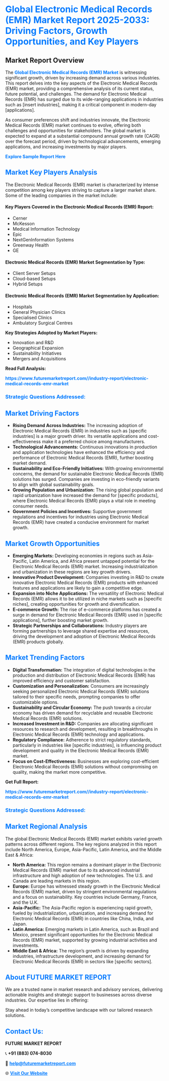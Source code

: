 <h1 style="color: #007BFF;">Global Electronic Medical Records (EMR) Market Report 2025-2033: Driving Factors, Growth Opportunities, and Key Players</h1>

<section id="overview">
<h2>Market Report Overview</h2>
<p>The <a href="https://www.futuremarketreport.com//industry-report/electronic-medical-records-emr-market" style="color: #007BFF; text-decoration: none;"><strong>Global Electronic Medical Records (EMR) Market</strong></a> is witnessing significant growth, driven by increasing demand across various industries. This report delves into the key aspects of the Electronic Medical Records (EMR) market, providing a comprehensive analysis of its current status, future potential, and challenges. The demand for Electronic Medical Records (EMR) has surged due to its wide-ranging applications in industries such as [insert industries], making it a critical component in modern-day [applications].</p>
<p>As consumer preferences shift and industries innovate, the Electronic Medical Records (EMR) market continues to evolve, offering both challenges and opportunities for stakeholders. The global market is expected to expand at a substantial compound annual growth rate (CAGR) over the forecast period, driven by technological advancements, emerging applications, and increasing investments by major players.</p>
</section>

<section id="overview">
<p><a href="https://www.futuremarketreport.com//request-sample/reportId=54441" style="color: #007BFF; text-decoration: none;"><strong>Explore Sample Report Here</strong></a></p>
</section>

<section id="key-players">
<h2 style="color: #007BFF;">Market Key Players Analysis</h2>
<p>The Electronic Medical Records (EMR) market is characterized by intense competition among key players striving to capture a larger market share. Some of the leading companies in the market include:</p>
<h4>Key Players Covered in the Electronic Medical Records (EMR) Report:</h4>
<ul><li>Cerner</li><li>McKesson</li><li>Medical Information Technology</li><li>Epic</li><li>NextGenInformation Systems</li><li>Greenway Health</li><li>GE</li></ul>
<h4>Electronic Medical Records (EMR) Market Segmentation by Type:</h4>
<ul><li>Client Server Setups</li><li>Cloud-based Setups</li><li>Hybrid Setups</li></ul>

<h4>Electronic Medical Records (EMR) Market Segmentation by Application:</h4>
<ul><li>Hospitals</li><li>General Physician Clinics</li><li>Specialised Clinics</li><li>Ambulatory Surgical Centres</li></ul>
<p><strong>Key Strategies Adopted by Market Players:</strong></p>
<ul>
<li>Innovation and R&D</li>
<li>Geographical Expansion</li>
<li>Sustainability Initiatives</li>
<li>Mergers and Acquisitions</li>
</ul>
</section>

<section>
<p><strong>Read Full Analysis: </strong></p><a href="https://www.futuremarketreport.com//industry-report/electronic-medical-records-emr-market" style="color: #007BFF; text-decoration: none;"><strong>https://www.futuremarketreport.com//industry-report/electronic-medical-records-emr-market</strong></a>
<h3 style="color: #007BFF;">Strategic Questions Addressed:</h3>
</section>

<section id="driving-factors">
<h2 style="color: #007BFF;">Market Driving Factors</h2>
<ul>
<li><strong>Rising Demand Across Industries:</strong> The increasing adoption of Electronic Medical Records (EMR) in industries such as [specific industries] is a major growth driver. Its versatile applications and cost-effectiveness make it a preferred choice among manufacturers.</li>
<li><strong>Technological Advancements:</strong> Continuous innovations in production and application technologies have enhanced the efficiency and performance of Electronic Medical Records (EMR), further boosting market demand.</li>
<li><strong>Sustainability and Eco-Friendly Initiatives:</strong> With growing environmental concerns, the demand for sustainable Electronic Medical Records (EMR) solutions has surged. Companies are investing in eco-friendly variants to align with global sustainability goals.</li>
<li><strong>Growing Population and Urbanization:</strong> The rising global population and rapid urbanization have increased the demand for [specific products], where Electronic Medical Records (EMR) plays a vital role in meeting consumer needs.</li>
<li><strong>Government Policies and Incentives:</strong> Supportive government regulations and incentives for industries using Electronic Medical Records (EMR) have created a conducive environment for market growth.</li>
</ul>
</section>

<section id="growth-opportunities">
<h2 style="color: #007BFF;">Market Growth Opportunities</h2>
<ul>
<li><strong>Emerging Markets:</strong> Developing economies in regions such as Asia-Pacific, Latin America, and Africa present untapped potential for the Electronic Medical Records (EMR) market. Increasing industrialization and urbanization in these regions are key growth drivers.</li>
<li><strong>Innovative Product Development:</strong> Companies investing in R&D to create innovative Electronic Medical Records (EMR) products with enhanced features and applications are likely to gain a competitive edge.</li>
<li><strong>Expansion into Niche Applications:</strong> The versatility of Electronic Medical Records (EMR) allows it to be utilized in niche markets such as [specific niches], creating opportunities for growth and diversification.</li>
<li><strong>E-commerce Growth:</strong> The rise of e-commerce platforms has created a surge in demand for Electronic Medical Records (EMR) used in [specific applications], further boosting market growth.</li>
<li><strong>Strategic Partnerships and Collaborations:</strong> Industry players are forming partnerships to leverage shared expertise and resources, driving the development and adoption of Electronic Medical Records (EMR) products globally.</li>
</ul>
</section>

<section id="trending-factors">
<h2 style="color: #007BFF;">Market Trending Factors</h2>
<ul>
<li><strong>Digital Transformation:</strong> The integration of digital technologies in the production and distribution of Electronic Medical Records (EMR) has improved efficiency and customer satisfaction.</li>
<li><strong>Customization and Personalization:</strong> Consumers are increasingly seeking personalized Electronic Medical Records (EMR) solutions tailored to their specific needs, prompting companies to offer customizable options.</li>
<li><strong>Sustainability and Circular Economy:</strong> The push towards a circular economy has driven demand for recyclable and reusable Electronic Medical Records (EMR) solutions.</li>
<li><strong>Increased Investment in R&D:</strong> Companies are allocating significant resources to research and development, resulting in breakthroughs in Electronic Medical Records (EMR) technology and applications.</li>
<li><strong>Regulatory Compliance:</strong> Adherence to strict regulatory standards, particularly in industries like [specific industries], is influencing product development and quality in the Electronic Medical Records (EMR) market.</li>
<li><strong>Focus on Cost-Effectiveness:</strong> Businesses are exploring cost-efficient Electronic Medical Records (EMR) solutions without compromising on quality, making the market more competitive.</li>
</ul>
</section>

<section>
<p><strong>Get Full Report: </strong></p><a href="https://www.futuremarketreport.com//industry-report/electronic-medical-records-emr-market" style="color: #007BFF; text-decoration: none;"><strong>https://www.futuremarketreport.com//industry-report/electronic-medical-records-emr-market</strong></a>
<h3 style="color: #007BFF;">Strategic Questions Addressed:</h3>
</section>


<section id="regional-analysis">
<h2 style="color: #007BFF;">Market Regional Analysis</h2>
<p>The global Electronic Medical Records (EMR) market exhibits varied growth patterns across different regions. The key regions analyzed in this report include North America, Europe, Asia-Pacific, Latin America, and the Middle East & Africa:</p>
<ul>
<li><strong>North America:</strong> This region remains a dominant player in the Electronic Medical Records (EMR) market due to its advanced industrial infrastructure and high adoption of new technologies. The U.S. and Canada are leading markets in this region.</li>
<li><strong>Europe:</strong> Europe has witnessed steady growth in the Electronic Medical Records (EMR) market, driven by stringent environmental regulations and a focus on sustainability. Key countries include Germany, France, and the U.K.</li>
<li><strong>Asia-Pacific:</strong> The Asia-Pacific region is experiencing rapid growth, fueled by industrialization, urbanization, and increasing demand for Electronic Medical Records (EMR) in countries like China, India, and Japan.</li>
<li><strong>Latin America:</strong> Emerging markets in Latin America, such as Brazil and Mexico, present significant opportunities for the Electronic Medical Records (EMR) market, supported by growing industrial activities and investments.</li>
<li><strong>Middle East & Africa:</strong> The region’s growth is driven by expanding industries, infrastructure development, and increasing demand for Electronic Medical Records (EMR) in sectors like [specific sectors].</li>
</ul>
</section>

<footer>
<h2 style="color: #007BFF;">About FUTURE MARKET REPORT</h2>
<p>We are a trusted name in market research and advisory services, delivering actionable insights and strategic support to businesses across diverse industries. Our expertise lies in offering:</p>

<p>Stay ahead in today’s competitive landscape with our tailored research solutions.</p>

<h2 style="color: #007BFF;">Contact Us:</h2>
<p><strong>FUTURE MARKET REPORT</strong></p>
<p>📞 <strong>+91 (883) 074-8030</strong></p>
<p>📧 <strong><a href="mailto:help@futuremarketreport.com" style="color: #007BFF;">help@futuremarketreport.com</a></strong></p>
<p>🌐 <strong><a href="https://www.futuremarketreport.com/" style="color: #007BFF;">Visit Our Website</a></strong></p>
</footer>